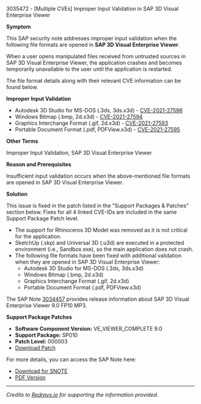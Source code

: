 3035472 - [Multiple CVEs] Improper Input Validation in SAP 3D Visual Enterprise Viewer

**Symptom**

This SAP security note addresses improper input validation when the following file formats are opened in **SAP 3D Visual Enterprise Viewer**.

When a user opens manipulated files received from untrusted sources in SAP 3D Visual Enterprise Viewer, the application crashes and becomes temporarily unavailable to the user until the application is restarted.

The file format details along with their relevant CVE information can be found below.

**Improper Input Validation**

- Autodesk 3D Studio for MS-DOS (.3ds, 3ds.x3d) - [CVE-2021-27596](https://cve.mitre.org/cgi-bin/cvename.cgi?name=CVE-2021-27596)
- Windows Bitmap (.bmp, 2d.x3d) - [CVE-2021-27594](https://cve.mitre.org/cgi-bin/cvename.cgi?name=CVE-2021-27594)
- Graphics Interchange Format (.gif, 2d.x3d) - [CVE-2021-27593](https://cve.mitre.org/cgi-bin/cvename.cgi?name=CVE-2021-27593)
- Portable Document Format (.pdf, PDFView.x3d) - [CVE-2021-27595](https://cve.mitre.org/cgi-bin/cvename.cgi?name=CVE-2021-27595)

**Other Terms**

Improper Input Validation, SAP 3D Visual Enterprise Viewer

**Reason and Prerequisites**

Insufficient input validation occurs when the above-mentioned file formats are opened in SAP 3D Visual Enterprise Viewer.

**Solution**

This issue is fixed in the patch listed in the "Support Packages & Patches" section below. Fixes for all 4 linked CVE-IDs are included in the same Support Package Patch level.

- The support for Rhinoceros 3D Model was removed as it is not critical for the application.
- SketchUp (.skp) and Universal 3D (.u3d) are executed in a protected environment (i.e., Sandbox.exe), so the main application does not crash.
- The following file formats have been fixed with additional validation when they are opened in SAP 3D Visual Enterprise Viewer:
  - Autodesk 3D Studio for MS-DOS (.3ds, 3ds.x3d)
  - Windows Bitmap (.bmp, 2d.x3d)
  - Graphics Interchange Format (.gif, 2d.x3d)
  - Portable Document Format (.pdf, PDFView.x3d)

The SAP Note [3034457](https://me.sap.com/notes/3034457) provides release information about SAP 3D Visual Enterprise Viewer 9.0 FP10 MP3.

**Support Package Patches**

- **Software Component Version:** VE_VIEWER_COMPLETE 9.0
- **Support Package:** SP010
- **Patch Level:** 000003
- [Download Patch](https://userapps.support.sap.com/sap/support/swdc/notes?cvnr=73555000100200003543&support_package=SP010&patch_level=000003)

For more details, you can access the SAP Note here:
- [Download for SNOTE](https://notesdownloads.sap.com/note/0040000000390222021)
- [PDF Version](https://me.sap.com/sap/support/sfm/notes/print/0003035472?language=en-US&token=EDD50C0BF374B39111FDC33C1603A5B7)

---

*Credits to [Redrays.io](https://redrays.io) for supporting the information provided.*